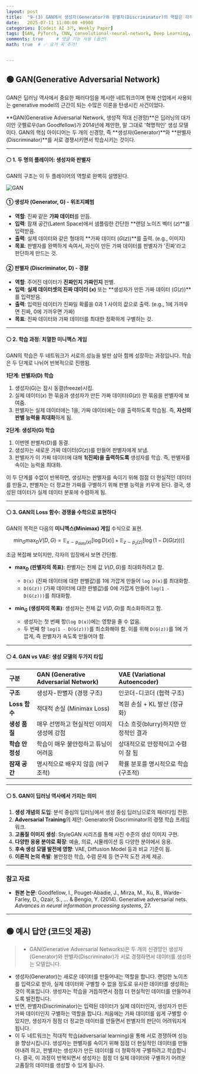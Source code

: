 ```yaml
---
layout: post
title:  "9-(3) GAN에서 생성자(Generator)와 판별자(Discriminator)의 역할은 각각 무엇인가요?"
date:   2025-07-11 11:00:00 +0900
categories: [Codeit AI 3기, Weekly Paper]
tags: [GAN, PyTorch, CNN, convolutional-neural-network, Deep Learning, AI, Computer Vision]
comments: true     # 댓글 기능 사용 (옵션)
math: true  # ✅ 요거 꼭 추가!


---
```


## 🟢 GAN(Generative Adversarial Network)

GAN은 딥러닝 역사에서 중요한 패러다임을 제시한 네트워크이며 현재 산업에서 사용되는 generative model의 근간이 되는 수많은 이론을 탄생시킨 사건이었다.

**GAN(Generative Adversarial Network, 생성적 적대 신경망)**은 딥러닝의 대가 이안 굿펠로우(Ian Goodfellow)가 2014년에 제안한, 말 그대로 '혁명적인' 생성 모델이다. GAN의 핵심 아이디어는 두 개의 신경망, 즉 **생성자(Generator)**와 **판별자(Discriminator)**를 서로 경쟁시키면서 학습시키는 것이다.


---

#### ⚪ 1. 두 명의 플레이어: 생성자와 판별자

GAN의 구조는 이 두 플레이어의 역할로 완벽히 설명된다.

![GAN](https://www.researchgate.net/publication/356809414/figure/fig1/AS:1098577317244930@1638932651307/Example-of-GAN-Architecture.ppm)


#### ① 생성자 (Generator, G) - 위조지폐범

-   **역할**: 진짜 같은 **가짜 데이터**를 만듬.
-   **입력**: 잠재 공간(Latent Space)에서 샘플링한 간단한 **랜덤 노이즈 벡터 ($z$)**를 입력받음.
-   **출력**: 실제 데이터와 같은 형태의 **가짜 데이터 ($G(z)$)**를 출력. (e.g., 이미지)
-   **목표**: 판별자를 완벽하게 속여서, 자신이 만든 가짜 데이터를 판별자가 '진짜'라고 판단하게 만드는 것.

#### ② 판별자 (Discriminator, D) - 경찰

-   **역할**: 주어진 데이터가 **진짜인지 가짜인지** 판별.
-   **입력**: **실제 데이터셋의 진짜 데이터 ($x$)** 또는 **생성자가 만든 가짜 데이터 ($G(z)$)**를 입력받음.
-   **출력**: 입력된 데이터가 진짜일 확률을 0과 1 사이의 값으로 출력. (e.g., 1에 가까우면 진짜, 0에 가까우면 가짜)
-   **목표**: 진짜 데이터와 가짜 데이터를 최대한 정확하게 구별하는 것.

---

#### ⚪ 2. 학습 과정: 치열한 미니맥스 게임

GAN의 학습은 두 네트워크가 서로의 성능을 발판 삼아 함께 성장하는 과정입니다. 학습은 두 단계로 나뉘어 반복적으로 진행됨.

**1단계: 판별자(D) 학습**
1.  생성자(G)는 잠시 동결(freeze)시킴.
2.  실제 데이터($x$) 한 묶음과 생성자가 만든 가짜 데이터($G(z)$) 한 묶음을 판별자에 보여줌.
3.  판별자는 실제 데이터에는 1을, 가짜 데이터에는 0을 출력하도록 학습됨. 즉, **자신의 판별 능력을 최대화**하게 됨.

**2단계: 생성자(G) 학습**
1.  이번엔 판별자(D)를 동결.
2.  생성자는 새로운 가짜 데이터($G(z)$)를 만들어 판별자에게 보냄.
3.  판별자가 이 가짜 데이터에 대해 **1(진짜)을 출력하도록** 생성자를 학습. 즉, 판별자를 속이는 능력을 최대화.

이 두 단계를 수없이 반복하면, 생성자는 판별자를 속이기 위해 점점 더 현실적인 데이터를 만들고, 판별자는 더 정교한 가짜를 구별하기 위해 판별 능력을 키우게 된다. 결국, 생성된 데이터가 실제 데이터 분포에 수렴하게 됨.

---

#### ⚪ 3. GAN의 Loss 함수: 경쟁을 수학으로 표현하다

GAN의 목적은 다음의 **미니맥스(Minimax) 게임** 수식으로 표현.

$$ \min_G \max_D V(D, G) = \mathbb{E}_{x \sim p_{data}(x)}[\log D(x)] + \mathbb{E}_{z \sim p_z(z)}[\log(1 - D(G(z)))] $$

조금 복잡해 보이지만, 각자의 입장에서 보면 간단함.

-   **$\max_D$ (판별자의 목표)**: 판별자는 전체 값 $V(D,G)$를 최대화하려고 함.
    -   `D(x)` (진짜 데이터에 대한 판별값)를 1에 가깝게 만들어 `log D(x)`를 최대화함.
    -   `D(G(z))` (가짜 데이터에 대한 판별값)를 0에 가깝게 만들어 `log(1 - D(G(z)))`를 최대화함.

-   **$\min_G$ (생성자의 목표)**: 생성자는 전체 값 $V(D,G)$를 최소화하려고 함.
    -   생성자는 첫 번째 항(`log D(x)`)에는 영향을 줄 수 없음.
    -   두 번째 항 `log(1 - D(G(z)))`를 최소화해야 함. 이를 위해 `D(G(z))`를 1에 가깝게, 즉 판별자가 속도록 만들어야 함.
---

#### ⚪ 4. GAN vs VAE: 생성 모델의 두가지 타입

| 구분 | **GAN (Generative Adversarial Network)** | **VAE (Variational Autoencoder)** |
| :--- | :--- | :--- |
| **구조** | 생성자-판별자 (경쟁 구조) | 인코더-디코더 (협력 구조) |
| **Loss 함수** | 적대적 손실 (Minimax Loss) | 복원 손실 + KL 발산 (정규화) |
| **생성 품질** | 매우 선명하고 현실적인 이미지 생성에 강점 | 다소 흐릿(blurry)하지만 안정적인 결과 |
| **학습 안정성**| 학습이 매우 불안정하고 튜닝이 어려움 | 상대적으로 안정적이고 수렴이 잘 됨 |
| **잠재 공간** | 명시적으로 배우지 않음 (비구조적) | 확률 분포를 명시적으로 학습 (구조적) |

---


#### ⚪ 5. GAN이 딥러닝 역사에서 가지는 의미

1. **생성 개념의 도입**: 분석 중심의 딥러닝에서 생성 중심 딥러닝으로의 패러다임 전환.
2. **Adversarial Training**의 제안: Generator와 Discriminator의 경쟁 학습 프레임워크.
3. **고품질 이미지 생성**: StyleGAN 시리즈를 통해 사진 수준의 생성 이미지 구현.
4. **다양한 응용 분야로 확장**: 예술, 의료, 시뮬레이션 등 다양한 분야에서 응용.
5. **후속 생성 모델 발전에 영향**: VAE, Diffusion Model 등과 비교 기준이 됨.
6. **이론적 논의 촉발**: 불안정한 학습, 수렴 문제 등 연구적 도전 과제 제공.

---

### 참고 자료
- **원본 논문**: Goodfellow, I., Pouget-Abadie, J., Mirza, M., Xu, B., Warde-Farley, D., Ozair, S., ... & Bengio, Y. (2014). Generative adversarial nets. *Advances in neural information processing systems*, 27.

---

## 🟢 예시 답안 (코드잇 제공)
>  - GAN(Generative Adversarial Networks)은 두 개의 신경망인 생성자(Generator)와 판별자(Discriminator)가 서로 경쟁하면서 데이터를 생성하는 모델입니다.
- 생성자(Generator)는 새로운 데이터를 만들어내는 역할을 합니다. 랜덤한 노이즈를 입력으로 받아, 실제 데이터와 구별할 수 없을 정도로 유사한 데이터를 생성하는 것이 목표입니다. 생성자는 학습을 거듭하면서 점점 더 현실적인 데이터를 만들어내도록 발전합니다.
- 반면, 판별자(Discriminator)는 입력된 데이터가 실제 데이터인지, 생성자가 만든 가짜 데이터인지 구별하는 역할을 합니다. 처음에는 가짜 데이터를 쉽게 구별할 수 있지만, 생성자가 점점 더 정교한 데이터를 만들면서 판별자의 판단이 어려워지게 됩니다.
- 이 두 네트워크는 적대적 학습(adversarial learning)을 통해 서로 경쟁하며 성능을 향상시킵니다. 생성자는 판별자를 속이기 위해 점점 더 현실적인 데이터를 만들어내려 하고, 판별자는 생성자가 만든 데이터를 더 정확하게 구별하려고 학습합니다. 결국, 이 과정이 반복되면서 생성자는 점점 더 실제 데이터와 구별하기 어려운 고품질의 데이터를 생성할 수 있게 됩니다.
